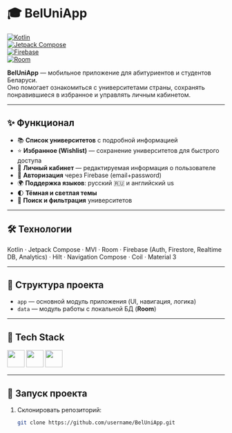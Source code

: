 # 🎓 BelUniApp  

[![Kotlin](https://img.shields.io/badge/Kotlin-2.0-7F52FF?logo=kotlin&logoColor=white)](https://kotlinlang.org/)  
[![Jetpack Compose](https://img.shields.io/badge/Jetpack%20Compose-UI-4285F4?logo=jetpackcompose&logoColor=white)](https://developer.android.com/jetpack/compose)  
[![Firebase](https://img.shields.io/badge/Firebase-Backend-FFCA28?logo=firebase&logoColor=black)](https://firebase.google.com/)  
[![Room](https://img.shields.io/badge/Room-Database-1976D2)](https://developer.android.com/training/data-storage/room)  

**BelUniApp** — мобильное приложение для абитуриентов и студентов Беларуси.  
Оно помогает ознакомиться с университетами страны, сохранять понравившиеся в избранное и управлять личным кабинетом.  

---

## ✨ Функционал
- 📚 **Список университетов** с подробной информацией  
- ⭐ **Избранное (Wishlist)** — сохранение университетов для быстрого доступа  
- 👤 **Личный кабинет** — редактируемая информация о пользователе  
- 🔐 **Авторизация** через Firebase (email+password)  
- 🌍 **Поддержка языков**: русский 🇷🇺 и английский us  
- 🌓 **Тёмная и светлая темы**  
- 🔎 **Поиск и фильтрация** университетов
  
---

## 🛠️ Технологии
Kotlin · Jetpack Compose · MVI · Room · Firebase (Auth, Firestore, Realtime DB, Analytics) · Hilt · Navigation Compose · Coil · Material 3

---

## 📂 Структура проекта
- `app` — основной модуль приложения (UI, навигация, логика)  
- `data` — модуль работы с локальной БД (**Room**)

---

## 🧩 Tech Stack
<p align="left">
  <img src="https://skillicons.dev/icons?i=kotlin,androidstudio,firebase,git" height="40" />
  <img src="https://developer.android.com/static/images/brand/Android_Robot.png" height="40" />
  <img src="https://developer.android.com/images/jetpack/compose/compose-icon.svg" height="40" />
</p>

---

## 🚀 Запуск проекта
1. Склонировать репозиторий:
   ```bash
   git clone https://github.com/username/BelUniApp.git
